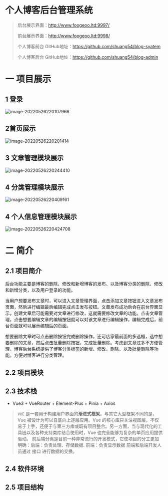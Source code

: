 # 个人博客后台管理系统
> 
>
> 后台展示界面：http://www.foogeoo.ltd:9997/
>
> 前台展示界面：http://www.foogeoo.ltd:9998/
>
> 个人博客前台 GitHub地址：https://github.com/shuang54/blog-syatem
>
> 个人博客后台 GitHub地址：https://github.com/shuang54/blog-admin
# 一 项目展示

## 1 登录

![image-20220526220107966](http://niu.foogeoo.ltd/GitHubImg/image-20220526220107966.png)



## 2首页展示



![image-20220526220201414](http://niu.foogeoo.ltd/GitHubImg/image-20220526220201414.png)



## 3 文章管理模块展示

![image-20220526220244410](http://niu.foogeoo.ltd/GitHubImg/image-20220526220244410.png)

## 4 分类管理模块展示

![image-20220526220409161](http://niu.foogeoo.ltd/GitHubImg/image-20220526220409161.png)

## 4 个人信息管理模块展示

![image-20220526220424708](http://niu.foogeoo.ltd/GitHubImg/image-20220526220424708.png)

# 二 简介

## 2.1  项目简介

 后台功能主要是博客的删除、修改和新增博客的发布、以及博客分类的删除、修改和新增分类，以及用户登录的功能。

当用户想要发布文章时，可以进入文章管理界面，点击添加文章按钮进入文章发布页面，然后进行编辑最后编辑完成点击发布按钮。文章发布成功后会在前台界面显示。创建文章后可能需要对文章进行修改，这就需要修改文章的功能。点击文章管理，点击想要编辑文章的编辑按钮就可以对该文章进行编辑操作，编辑完成后，前台页面就可以展示编辑后的页面。

想要删除文章时可点击删除按钮完成删除操作，还可店家最前面的多选框，选中想要删除的文章，然后点击批量删除按钮，完成批量删除。考虑到文章过多不方便管理，博客后台系统提供了博客分类标签的新增、修改、删除、以及批量删除等功能。方便对博客进行分类管理。

## 2.2 项目模块



## 2.3 技术栈

- Vue3 + VueRouter + Element-Plus + Pinia + Axios 

> `VUE` 
> 是一套用于构建用户界面的**渐进式框架**。与其它大型框架不同的是，Vue 被设计为可以自底向上逐层应用。Vue 的核心库只关注视图层，不仅易于上手，还便于与第三方库或既有项目整合。另一方面，当与现代化的工具链以及各种支持类库结合使用时，Vue 也完全能够为复杂的单页应用提供驱动。 前后端分离是目前一种非常流行的开发模式，它使项目的分工更加明确：后端：负责处理、存储数据. 前端：负责显示数据 前端和后端开发人员通过 接口 进行数据的交换。

## 2.4  软件环境



## 2.5 项目结构
